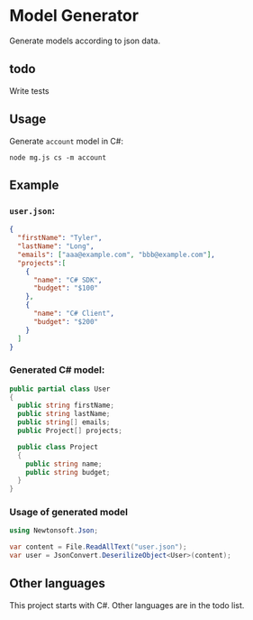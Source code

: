 # Model Generator

Generate models according to json data.


## todo

Write tests


## Usage

Generate `account` model in C#:

```shell
node mg.js cs -m account
```


## Example

### `user.json`:

```json
{
  "firstName": "Tyler",
  "lastName": "Long",
  "emails": ["aaa@example.com", "bbb@example.com"],
  "projects":[
    {
      "name": "C# SDK",
      "budget": "$100"
    },
    {
      "name": "C# Client",
      "budget": "$200"
    }
  ]
}
```

### Generated C# model:

```csharp
public partial class User
{
  public string firstName;
  public string lastName;
  public string[] emails;
  public Project[] projects;

  public class Project
  {
    public string name;
    public string budget;
  }
}
```

### Usage of generated model

```csharp
using Newtonsoft.Json;

var content = File.ReadAllText("user.json");
var user = JsonConvert.DeserilizeObject<User>(content);
```


## Other languages

This project starts with C#. Other languages are in the todo list.
